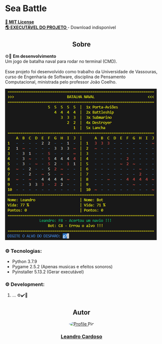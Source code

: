 # Sea Battle

**<a href="https://github.com/Leandro-Cardoso/GAME-Sea-Battle-CMD/blob/master/LICENSE" target="_blank">
    🔑 MIT License
</a><br>
<a href="" target="_blank">
    🌎 EXECUTÁVEL DO PROJETO
</a>** - Download indisponível

<div align="center">
    <h2>Sobre</h2>
</div>

⚙️🔨 **Em desenvolvimento**<br>
Um jogo de batalha naval para rodar no terminal (CMD).<br><br>
Esse projeto foi desenvolvido como trabalho da Universidade de Vassouras, curso de Engenharia de Software, disciplina de Pensamento Computacional, ministrada pelo professor João Coelho.<br>

<p>
    <img src=".github/preview.png" alt="Preview" />
</p>

### ⚙️ Tecnologias:
* Python 3.7.9
* Pygame 2.5.2 (Apenas musicas e efeitos sonoros)
* Pyinstaller 5.13.2 (Gerar executável)

### ⚙️ Development:
1. ... ⚙️✔️🔨

<div align="center">
    <h2>Autor</h2>
    <a href="https://github.com/Leandro-Cardoso" target="_blank">
        <img src="https://avatars.githubusercontent.com/u/41876952?v=4" alt="Profile Pic" width="150" style="border-radius: 50%"/>
        <h3>Leandro Cardoso</h3>
    </a>
</div>
